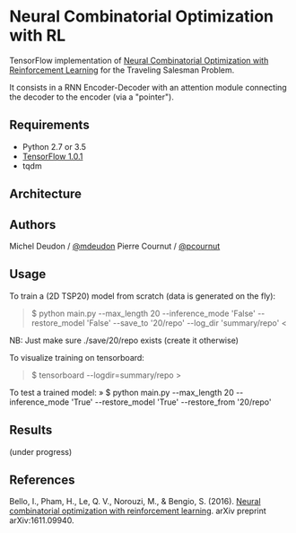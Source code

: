 # Neural Combinatorial Optimization with RL

TensorFlow implementation of [Neural Combinatorial Optimization with Reinforcement Learning](http://arxiv.org/abs/1611.09940) for the Traveling Salesman Problem.

It consists in a RNN Encoder-Decoder with an attention module connecting the decoder to the encoder (via a "pointer").

## Requirements

- Python 2.7 or 3.5
- [TensorFlow 1.0.1](https://www.tensorflow.org/install/)
- tqdm

## Architecture


## Authors

Michel Deudon / [@mdeudon](https://github.com/MichelDeudon)
Pierre Cournut / [@pcournut](https://github.com/pcournut)

## Usage

To train a (2D TSP20) model from scratch (data is generated on the fly):
> $ python main.py --max_length 20 --inference_mode 'False' --restore_model 'False' --save_to '20/repo' --log_dir 'summary/repo' <

NB: Just make sure ./save/20/repo exists (create it otherwise)

To visualize training on tensorboard:
> $ tensorboard --logdir=summary/repo >

To test a trained model:
» $ python main.py --max_length 20 --inference_mode 'True' --restore_model 'True' --restore_from '20/repo'


## Results

(under progress)

## References
Bello, I., Pham, H., Le, Q. V., Norouzi, M., & Bengio, S. (2016). [Neural combinatorial optimization with reinforcement learning](https://arxiv.org/abs/1611.09940). arXiv preprint arXiv:1611.09940.

